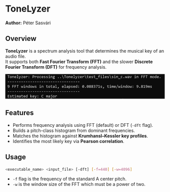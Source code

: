 # ToneLyzer

**Author:** Péter Sasvári  

## Overview

**ToneLyzer** is a spectrum analysis tool that determines the musical key of an audio file.  
It supports both **Fast Fourier Transform (FFT)** and the slower **Discrete Fourier Transform (DFT)** for frequency analysis.

![A screenshot of the application](Tonelyzer/tonelyzer_screenshot.png)

## Features

- Performs frequency analysis using FFT (default) or DFT (`-dft` flag).
- Builds a pitch-class histogram from dominant frequencies.  
- Matches the histogram against **Krumhansl–Kessler key profiles**.  
- Identifies the most likely key via **Pearson correlation**.  

## Usage

```bash
<executable_name> <input_file> [-dft] [-f=440] [-w=4096]
```
- `-f` flag is the frequency of the standard A center pitch.
- `-w` is the window size of the FFT which must be a power of two.
 
